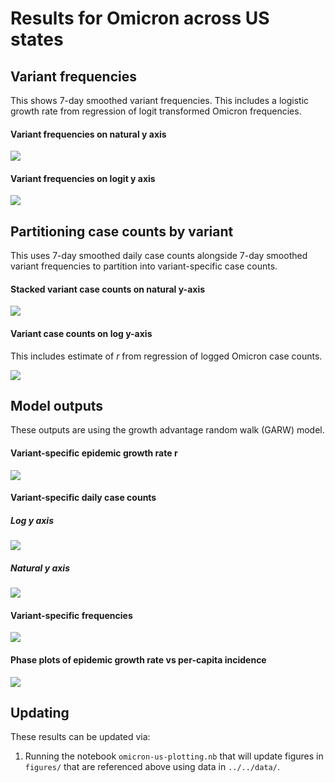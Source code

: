 # Results for Omicron across US states

## Variant frequencies

This shows 7-day smoothed variant frequencies. This includes a logistic growth rate from regression of logit transformed Omicron frequencies.

#### Variant frequencies on natural y axis

![](figures/omicron-us_logistic-growth-natural-axis.png)

#### Variant frequencies on logit y axis

![](figures/omicron-us_logistic-growth-transformed-axis.png)

## Partitioning case counts by variant

This uses 7-day smoothed daily case counts alongside 7-day smoothed variant frequencies to partition into variant-specific case counts.

#### Stacked variant case counts on natural y-axis

![](figures/omicron-us_partitioned-cases.png)

#### Variant case counts on log y-axis

This includes estimate of _r_ from regression of logged Omicron case counts.

![](figures/omicron-us_partitioned-log-cases.png)

## Model outputs

These outputs are using the growth advantage random walk (GARW) model.

#### Variant-specific epidemic growth rate r

![](figures/omicron-us_variant-little-r.png)

#### Variant-specific daily case counts

##### Log y axis

![](figures/omicron-us_variant-estimated-log-cases.png)

##### Natural y axis

![](figures/omicron-us_variant-estimated-cases.png)

#### Variant-specific frequencies

![](figures/omicron-us_variant-estimated-frequency.png)

#### Phase plots of epidemic growth rate vs per-capita incidence

![](figures/omicron-us_variant-cases-vs-rt.png)

## Updating

These results can be updated via:

1. Running the notebook `omicron-us-plotting.nb` that will update figures in `figures/` that are referenced above using data in `../../data/`.
